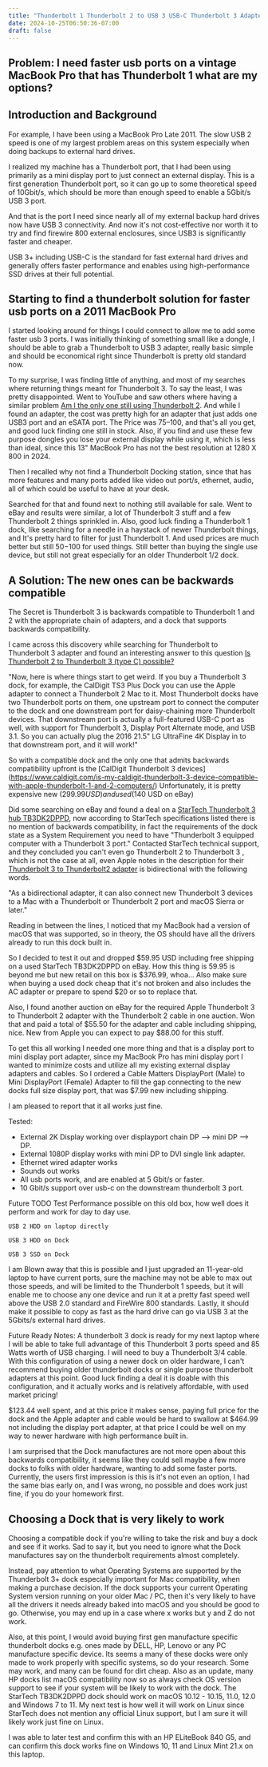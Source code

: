 ```yaml
---
title: "Thunderbolt 1 Thunderbolt 2 to USB 3 USB-C Thunderbolt 3 Adapter"
date: 2024-10-25T06:50:36-07:00
draft: false
---
```


## Problem: I need faster usb ports on a vintage MacBook Pro that has Thunderbolt 1 what are my options?

## Introduction and Background 
For example, I have been using a MacBook Pro Late 2011.
The slow USB 2 speed is one of my largest problem areas on this system especially when doing backups to external hard 
drives.

I realized my machine has a Thunderbolt port,
that I had been using primarily as a mini display port to just connect an external display.
This is a first generation Thunderbolt port, so it can go up to some theoretical speed of 10Gbit/s,
which should be more than enough speed to enable a 5Gbit/s USB 3 port.

And that is the port I need since nearly all of my external backup hard drives now have USB 3 connectivity.
And now it's not cost-effective nor worth it to try and find firewire 800 external enclosures, since USB3 is 
significantly faster and cheaper.

USB 3+ including USB-C is the standard for fast external hard drives and generally offers faster performance and enables 
using high-performance SSD drives at their full potential.

## Starting to find a thunderbolt solution for faster usb ports on a 2011 MacBook Pro

I started looking around for things I could connect to allow me to add some faster usb 3 ports. I was initially thinking of something small like a dongle, I should be able to grab a Thunderbolt to USB 3 adapter, really basic simple and should be economical right since Thunderbolt is pretty old standard now.

To my surprise, I was finding little of anything,
and most of my searches where returning things meant for Thunderbolt 3. To say the least, I was pretty disappointed.
Went to YouTube and saw others where having a similar problem [Am I the only one
still using Thunderbolt 2](https://www.youtube.com/watch?v=ZHSoSRMYiYE&lc=UgxGym35SVNUKgltaFF4AaABAg.9ZNFgOY1TbQ9ZbTwiCVT9N).
And while I found an adapter, the cost was pretty high for an adapter that just adds one USB3 port and an eSATA port.
The Price was $75–$100, and that's all you get, and good luck finding one still in stock.
Also, if you find and use these few purpose dongles you lose your external display while using it, which is less than ideal, since this 13" MacBook Pro has not the best resolution at 1280 X 800 in 2024.

Then I recalled why not find a Thunderbolt Docking station,
since that has more features and many ports added like video out port/s,
ethernet, audio, all of which could be useful to have at your desk.

Searched for that and found next to nothing still available for sale.
Went to eBay and results were similar, a lot of Thunderbolt 3 stuff and a few Thunderbolt 2 things sprinkled in.
Also, good luck finding a Thunderbolt 1 dock,
like searching for a needle in a haystack of newer Thunderbolt things,
and It's pretty hard
to filter for just Thunderbolt 1. And used prices are much better but still $50-$100 for used things.
Still better than buying the single use device, but still not great especially for an older Thunderbolt 1/2 dock.

## A Solution: The new ones can be backwards compatible

The Secret is Thunderbolt 3 is backwards compatible to Thunderbolt 1 and 2 with the appropriate chain of adapters, and a dock that supports backwards compatibility.

I came across this discovery while searching for Thunderbolt to Thunderbolt 3 adapter and found an interesting answer to this question [Is Thunderbolt 2 to Thunderbolt 3 (type C) possible?](https://apple.stackexchange.com/questions/278078/is-thunderbolt-2-to-thunderbolt-3-type-c-possible)

"Now, here is where things start to get weird. If you buy a Thunderbolt 3 dock, for example, the CalDigit TS3 Plus Dock you can use the Apple adapter to connect a Thunderbolt 2 Mac to it. Most Thunderbolt docks have two Thunderbolt ports on them, one upstream port to connect the computer to the dock and one downstream port for daisy-chaining more Thunderbolt devices. That downstream port is actually a full-featured USB-C port as well, with support for Thunderbolt 3, Display Port Alternate mode, and USB 3.1. So you can actually plug the 2016 21.5" LG UltraFine 4K Display in to that downstream port, and it will work!"

So with a compatible dock and the only one that admits backwards compatibility upfront is the [CalDigit Thunderbolt 3 devices] (https://www.caldigit.com/is-my-caldigit-thunderbolt-3-device-compatible-with-apple-thunderbolt-1-and-2-computers/) Unfortunately, it is pretty expensive new ($299.99 USD) and used ($140 USD on eBay)

Did some searching on eBay and found a deal on a [StarTech Thunderbolt 3 hub TB3DK2DPPD](https://www.startech.com/en-us/cards-adapters/tb3dk2dppd), now according to StarTech specifications listed there is no mention of backwards compatibility, in fact the requirements of the dock state as a System Requirement you need to have "Thunderbolt 3 equipped computer with a Thunderbolt 3 port." Contacted StarTech technical support, and they concluded you can't  even go Thunderbolt 2 to Thunderbolt 3 , which is not the case at all, even Apple notes in the description for their [Thunderbolt 3 to Thunderbolt2 adapter](https://www.apple.com/shop/product/MMEL2AM/A/thunderbolt-3-usb-c-to-thunderbolt-2-adapter) is bidirectional with the following words.

"As a bidirectional adapter, it can also connect new Thunderbolt 3 devices to a Mac with a Thunderbolt or Thunderbolt 2 port and macOS Sierra or later."

Reading in between the lines, I noticed that my MacBook had a version of macOS that was supported,
so in theory, the OS should have all the drivers already to run this dock built in.

So I decided to test it out and dropped $59.95 USD including free shipping on a used StarTech TB3DK2DPPD on eBay. How this thing is 59.95 is beyond me but new retail on this box is $376.99, whoa... Also make sure when buying a used dock cheap that it's not broken and also includes the AC adapter or prepare to spend $20 or so to replace that.

Also, I found another auction on eBay for the required Apple Thunderbolt 3 to Thunderbolt 2 adapter with the Thunderbolt 2 cable in one auction. Won that and paid a total of $55.50 for the adapter and cable including shipping, nice. New from Apple you can expect to pay $88.00 for this stuff.

To get this all working I needed one more thing and that is a display port to mini display port adapter, since my MacBook Pro has mini display port I wanted to minimize costs and utilize all my existing external display adapters and cables. So I ordered a Cable Matters DisplayPort (Male) to Mini DisplayPort (Female) Adapter to fill the gap connecting to the new docks full size display port, that was $7.99 new including shipping.

I am pleased to report that it all works just fine.

Tested:
- External 2K Display working over displayport chain DP --> mini DP --> DP.
- External 1080P display works with mini DP to DVI single link adapter.
- Ethernet wired adapter works
- Sounds out works
- All usb ports work, and are enabled at 5 Gbit/s or faster.
- 10 Gbit/s support over usb-c on the downstream thunderbolt 3 port.

Future TODO Test Performance possible on this old box, how well does it perform and work for day to day use.
    
    USB 2 HDD on laptop directly

    USB 3 HDD on Dock

    USB 3 SSD on Dock


I am Blown away that this is possible and I just upgraded an 11-year-old laptop to have current ports, sure the machine may not be able to max out those speeds, and will be limited to the Thunderbolt 1 speeds, but it will enable me to choose any one device and run it at a pretty fast speed well above the USB 2.0 standard and FireWire 800 standards.
Lastly,
it should make it possible to copy as fast as the hard drive can go via USB 3 at the 5Gbits/s external hard drives.

Future Ready Notes:
A thunderbolt 3 dock is ready for my next laptop where I will be able to take full advantage of this Thunderbolt 3 ports speed and 85 Watts worth of USB charging.
I will need to buy a Thunderbolt 3/4 cable.
With this configuration of using a newer dock on older hardware,
I can't recommend buying older thunderbolt docks or single purpose thunderbolt adapters at this point.
Good luck finding a deal it is doable with this configuration,
and it actually works and is relatively affordable, with used market pricing!

$123.44 well spent, and at this price it makes sense, paying full price for the dock and the Apple adapter and cable would be hard to swallow at $464.99 not including the display port adapter, at that price I could be well on my way to newer hardware with high performance built in.

I am surprised that the Dock manufactures are not more open about this backwards compatibility, it seems like they could sell maybe a few more docks to folks with older hardware, wanting to add some faster ports. Currently, the users first impression is this is it's not even an option, I had the same bias early on, and I was wrong, no possible and does work just fine, if you do your homework first.

## Choosing a Dock that is very likely to work

Choosing a compatible dock if you're willing to take the risk and buy a dock and see if it works.
Sad to say it, but you need to ignore what the Dock manufactures say on the thunderbolt requirements almost completely.

Instead, pay attention to what Operating Systems are supported by the Thunderbolt 3+ dock especially important for Mac compatibility,
when making a purchase decision. If the dock supports your current Operating System version running on your older Mac / PC, then it's very likely to have all the drivers it needs already baked into macOS and you should be good to go. Otherwise, you may end up in a case where x works but y and Z do not work.

Also, at this point, I would avoid buying first gen manufacture specific thunderbolt docks e.g. ones made by DELL, HP, Lenovo or any PC manufacture specific device. Its seems a many of these docks were only made to work properly with specific systems, so do your research. Some may work, and many can be found for dirt cheap. Also as an update, many HP docks list macOS compatibility now so as always check OS version support to see if your system will be likely to work with the dock. The StarTech TB3DK2DPPD dock should work on macOS 10.12 - 10.15, 11.0, 12.0 and Windows 7 to 11. My next test is how well it will work on Linux since StarTech does not mention any official Linux support, but I am sure it will likely work just fine on Linux. 

I was able to later test and confirm this with an HP ELiteBook 840 G5, and can confirm this dock works fine on Windows 10, 11 and Linux Mint 21.x on this laptop.